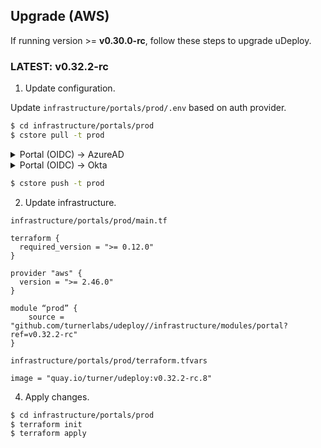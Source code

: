 ## Upgrade (AWS) ##

If running version >= **v0.30.0-rc**, follow these steps to upgrade uDeploy.

### LATEST: v0.32.2-rc

1. Update configuration.

Update `infrastructure/portals/prod/.env` based on auth provider.

```bash
$ cd infrastructure/portals/prod
$ cstore pull -t prod
```

<details>
  <summary>Portal (OIDC) -> AzureAD</summary> 

```
OAUTH_SCOPES=openid,offline_access,email
```

</details>

<details>
  <summary>Portal (OIDC) -> Okta</summary> 

```
OAUTH_SCOPES=openid,email
```

</details>

```bash
$ cstore push -t prod
```

2. Update infrastructure.

`infrastructure/portals/prod/main.tf`

```
terraform {
  required_version = ">= 0.12.0"
}

provider "aws" {
  version = ">= 2.46.0"
}

module “prod” {
    source = "github.com/turnerlabs/udeploy//infrastructure/modules/portal?ref=v0.32.2-rc"
}
```

`infrastructure/portals/prod/terraform.tfvars`

```
image = "quay.io/turner/udeploy:v0.32.2-rc.8"
```

4. Apply changes.

```bash
$ cd infrastructure/portals/prod
$ terraform init
$ terraform apply
```